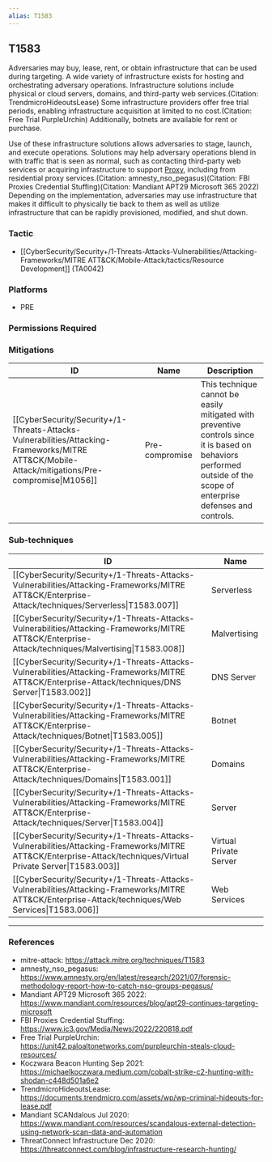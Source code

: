 ```yaml
---
alias: T1583
---
```


## T1583

Adversaries may buy, lease, rent, or obtain infrastructure that can be used during targeting. A wide variety of infrastructure exists for hosting and orchestrating adversary operations. Infrastructure solutions include physical or cloud servers, domains, and third-party web services.(Citation: TrendmicroHideoutsLease) Some infrastructure providers offer free trial periods, enabling infrastructure acquisition at limited to no cost.(Citation: Free Trial PurpleUrchin) Additionally, botnets are available for rent or purchase.

Use of these infrastructure solutions allows adversaries to stage, launch, and execute operations. Solutions may help adversary operations blend in with traffic that is seen as normal, such as contacting third-party web services or acquiring infrastructure to support [Proxy](https://attack.mitre.org/techniques/T1090), including from residential proxy services.(Citation: amnesty_nso_pegasus)(Citation: FBI Proxies Credential Stuffing)(Citation: Mandiant APT29 Microsoft 365 2022) Depending on the implementation, adversaries may use infrastructure that makes it difficult to physically tie back to them as well as utilize infrastructure that can be rapidly provisioned, modified, and shut down.


### Tactic
- [[CyberSecurity/Security+/1-Threats-Attacks-Vulnerabilities/Attacking-Frameworks/MITRE ATT&CK/Mobile-Attack/tactics/Resource Development]] (TA0042)

### Platforms
- PRE

### Permissions Required

### Mitigations

| ID | Name | Description |
| --- | --- | --- |
| [[CyberSecurity/Security+/1-Threats-Attacks-Vulnerabilities/Attacking-Frameworks/MITRE ATT&CK/Mobile-Attack/mitigations/Pre-compromise\|M1056]] | Pre-compromise | This technique cannot be easily mitigated with preventive controls since it is based on behaviors performed outside of the scope of enterprise defenses and controls. |

### Sub-techniques

| ID | Name |
| --- | --- |
| [[CyberSecurity/Security+/1-Threats-Attacks-Vulnerabilities/Attacking-Frameworks/MITRE ATT&CK/Enterprise-Attack/techniques/Serverless\|T1583.007]] | Serverless |
| [[CyberSecurity/Security+/1-Threats-Attacks-Vulnerabilities/Attacking-Frameworks/MITRE ATT&CK/Enterprise-Attack/techniques/Malvertising\|T1583.008]] | Malvertising |
| [[CyberSecurity/Security+/1-Threats-Attacks-Vulnerabilities/Attacking-Frameworks/MITRE ATT&CK/Enterprise-Attack/techniques/DNS Server\|T1583.002]] | DNS Server |
| [[CyberSecurity/Security+/1-Threats-Attacks-Vulnerabilities/Attacking-Frameworks/MITRE ATT&CK/Enterprise-Attack/techniques/Botnet\|T1583.005]] | Botnet |
| [[CyberSecurity/Security+/1-Threats-Attacks-Vulnerabilities/Attacking-Frameworks/MITRE ATT&CK/Enterprise-Attack/techniques/Domains\|T1583.001]] | Domains |
| [[CyberSecurity/Security+/1-Threats-Attacks-Vulnerabilities/Attacking-Frameworks/MITRE ATT&CK/Enterprise-Attack/techniques/Server\|T1583.004]] | Server |
| [[CyberSecurity/Security+/1-Threats-Attacks-Vulnerabilities/Attacking-Frameworks/MITRE ATT&CK/Enterprise-Attack/techniques/Virtual Private Server\|T1583.003]] | Virtual Private Server |
| [[CyberSecurity/Security+/1-Threats-Attacks-Vulnerabilities/Attacking-Frameworks/MITRE ATT&CK/Enterprise-Attack/techniques/Web Services\|T1583.006]] | Web Services |


---
### References

- mitre-attack: https://attack.mitre.org/techniques/T1583
- amnesty_nso_pegasus: https://www.amnesty.org/en/latest/research/2021/07/forensic-methodology-report-how-to-catch-nso-groups-pegasus/
- Mandiant APT29 Microsoft 365 2022: https://www.mandiant.com/resources/blog/apt29-continues-targeting-microsoft
- FBI Proxies Credential Stuffing: https://www.ic3.gov/Media/News/2022/220818.pdf
- Free Trial PurpleUrchin: https://unit42.paloaltonetworks.com/purpleurchin-steals-cloud-resources/
- Koczwara Beacon Hunting Sep 2021: https://michaelkoczwara.medium.com/cobalt-strike-c2-hunting-with-shodan-c448d501a6e2
- TrendmicroHideoutsLease: https://documents.trendmicro.com/assets/wp/wp-criminal-hideouts-for-lease.pdf
- Mandiant SCANdalous Jul 2020: https://www.mandiant.com/resources/scandalous-external-detection-using-network-scan-data-and-automation
- ThreatConnect Infrastructure Dec 2020: https://threatconnect.com/blog/infrastructure-research-hunting/
